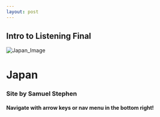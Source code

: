 ```yaml
---
layout: post
---
```


## Intro to Listening Final
![Japan_Image](https://media.istockphoto.com/photos/fuji-japan-in-spring-picture-id876560704?k=20&m=876560704&s=612x612&w=0&h=ESL0O5Msbqh0jEs382NM_gh-2lRAvmA4QEgWZDvYffQ=)
# Japan
### Site by Samuel Stephen

#### Navigate with arrow keys or nav menu in the bottom right!
